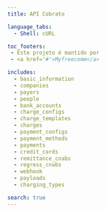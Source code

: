 ```yaml
---
title: API Cobrato

language_tabs:
  - Shell: cURL

toc_footers:
 - Este projeto é mantido por
 - <a href='#'>Myfreecomm</a>

includes:
  - basic_information
  - companies
  - payers
  - people
  - bank_accounts
  - charge_configs
  - charge_templates
  - charges
  - payment_configs
  - payment_methods
  - payments
  - credit_cards
  - remittance_cnabs
  - regress_cnabs
  - webhook
  - payloads
  - charging_types

search: true
---
```

